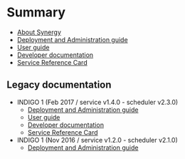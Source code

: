 # Summary

* [About Synergy](README.md)
* [Deployment and Administration guide](doc/admin.md)
* [User guide](user-guide.md)
* [Developer documentation](doc/developer.md)
* [Service Reference Card](doc/service_reference_card.md)

## Legacy documentation
* INDIGO 1 (Feb 2017 / service v1.4.0 - scheduler v2.3.0)
    * [Deployment and Administration guide](legacy/indigo1_feb-2017/admin.md)
    * [User guide](legacy/indigo1_feb-2017/user-guide.md)
    * [Developer documentation](legacy/indigo1_feb-2017/doc/developer.md)
    * [Service Reference Card](legacy/indigo1_feb-2017/doc/service_reference_card.md)
* INDIGO 1 (Nov 2016 / service v1.2.0 - scheduler v2.1.0)
    * [Deployment and Administration guide](legacy/indigo1_nov-2016/admin.md)
